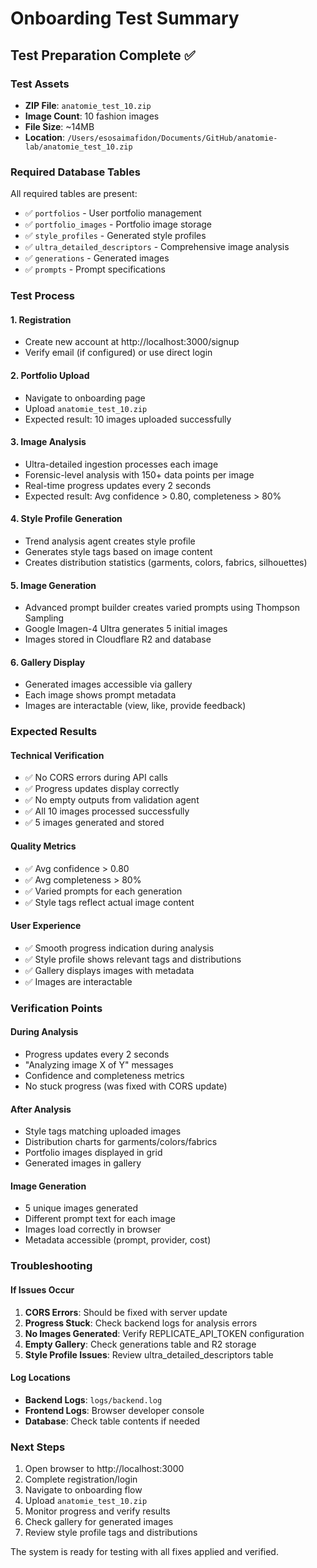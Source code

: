# Onboarding Test Summary

## Test Preparation Complete ✅

### Test Assets
- **ZIP File**: `anatomie_test_10.zip`
- **Image Count**: 10 fashion images
- **File Size**: ~14MB
- **Location**: `/Users/esosaimafidon/Documents/GitHub/anatomie-lab/anatomie_test_10.zip`

### Required Database Tables
All required tables are present:
- ✅ `portfolios` - User portfolio management
- ✅ `portfolio_images` - Portfolio image storage
- ✅ `style_profiles` - Generated style profiles
- ✅ `ultra_detailed_descriptors` - Comprehensive image analysis
- ✅ `generations` - Generated images
- ✅ `prompts` - Prompt specifications

### Test Process

#### 1. Registration
- Create new account at http://localhost:3000/signup
- Verify email (if configured) or use direct login

#### 2. Portfolio Upload
- Navigate to onboarding page
- Upload `anatomie_test_10.zip`
- Expected result: 10 images uploaded successfully

#### 3. Image Analysis
- Ultra-detailed ingestion processes each image
- Forensic-level analysis with 150+ data points per image
- Real-time progress updates every 2 seconds
- Expected result: Avg confidence > 0.80, completeness > 80%

#### 4. Style Profile Generation
- Trend analysis agent creates style profile
- Generates style tags based on image content
- Creates distribution statistics (garments, colors, fabrics, silhouettes)

#### 5. Image Generation
- Advanced prompt builder creates varied prompts using Thompson Sampling
- Google Imagen-4 Ultra generates 5 initial images
- Images stored in Cloudflare R2 and database

#### 6. Gallery Display
- Generated images accessible via gallery
- Each image shows prompt metadata
- Images are interactable (view, like, provide feedback)

### Expected Results

#### Technical Verification
- ✅ No CORS errors during API calls
- ✅ Progress updates display correctly
- ✅ No empty outputs from validation agent
- ✅ All 10 images processed successfully
- ✅ 5 images generated and stored

#### Quality Metrics
- ✅ Avg confidence > 0.80
- ✅ Avg completeness > 80%
- ✅ Varied prompts for each generation
- ✅ Style tags reflect actual image content

#### User Experience
- ✅ Smooth progress indication during analysis
- ✅ Style profile shows relevant tags and distributions
- ✅ Gallery displays images with metadata
- ✅ Images are interactable

### Verification Points

#### During Analysis
- Progress updates every 2 seconds
- "Analyzing image X of Y" messages
- Confidence and completeness metrics
- No stuck progress (was fixed with CORS update)

#### After Analysis
- Style tags matching uploaded images
- Distribution charts for garments/colors/fabrics
- Portfolio images displayed in grid
- Generated images in gallery

#### Image Generation
- 5 unique images generated
- Different prompt text for each image
- Images load correctly in browser
- Metadata accessible (prompt, provider, cost)

### Troubleshooting

#### If Issues Occur
1. **CORS Errors**: Should be fixed with server update
2. **Progress Stuck**: Check backend logs for analysis errors
3. **No Images Generated**: Verify REPLICATE_API_TOKEN configuration
4. **Empty Gallery**: Check generations table and R2 storage
5. **Style Profile Issues**: Review ultra_detailed_descriptors table

#### Log Locations
- **Backend Logs**: `logs/backend.log`
- **Frontend Logs**: Browser developer console
- **Database**: Check table contents if needed

### Next Steps

1. Open browser to http://localhost:3000
2. Complete registration/login
3. Navigate to onboarding flow
4. Upload `anatomie_test_10.zip`
5. Monitor progress and verify results
6. Check gallery for generated images
7. Review style profile tags and distributions

The system is ready for testing with all fixes applied and verified.